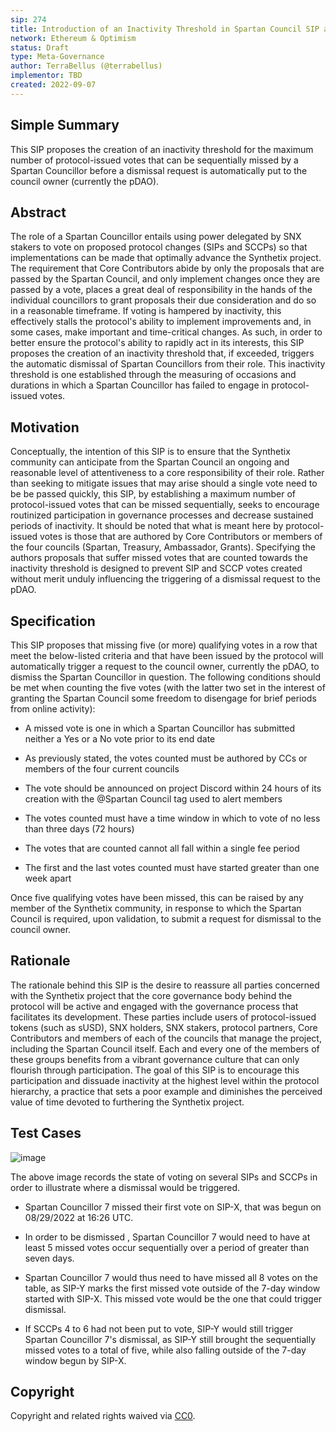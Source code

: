 ```yaml
---
sip: 274
title: Introduction of an Inactivity Threshold in Spartan Council SIP and SCCP Vote Participation
network: Ethereum & Optimism
status: Draft
type: Meta-Governance
author: TerraBellus (@terrabellus)
implementor: TBD
created: 2022-09-07
---
```


<!--You can leave these HTML comments in your merged SIP and delete the visible duplicate text guides, they will not appear and may be helpful to refer to if you edit it again. This is the suggested template for new SIPs. Note that an SIP number will be assigned by an editor. When opening a pull request to submit your SIP, please use an abbreviated title in the filename, `sip-draft_title_abbrev.md`. The title should be 44 characters or less.-->

## Simple Summary

<!--"If you can't explain it simply, you don't understand it well enough." Simply describe the outcome the proposed changes intends to achieve. This should be non-technical and accessible to a casual community member.-->

This SIP proposes the creation of an inactivity threshold for the maximum number of protocol-issued votes that can be sequentially missed by a Spartan Councillor before a dismissal request is automatically put to the council owner (currently the pDAO).

## Abstract

<!--A short (~200 word) description of the proposed change, the abstract should clearly describe the proposed change. This is what *will* be done if the SIP is implemented, not *why* it should be done or *how* it will be done. If the SIP proposes deploying a new contract, write, "we propose to deploy a new contract that will do x".-->

The role of a Spartan Councillor entails using power delegated by SNX stakers to vote on proposed protocol changes (SIPs and SCCPs) so that implementations can be made that optimally advance the Synthetix project. The requirement that Core Contributors abide by only the proposals that are passed by the Spartan Council, and only implement changes once they are passed by a vote, places a great deal of responsibility in the hands of the individual councillors to grant proposals their due consideration and do so in a reasonable timeframe. If voting is hampered by inactivity, this effectively stalls the protocol's ability to implement improvements and, in some cases, make important and time-critical changes. As such, in order to better ensure the protocol's ability to rapidly act in its interests, this SIP proposes the creation of an inactivity threshold that, if exceeded, triggers the automatic dismissal of Spartan Councillors from their role. This inactivity threshold is one established through the measuring of occasions and durations in which a Spartan Councillor has failed to engage in protocol-issued votes.

## Motivation

<!--This is the problem statement. This is the *why* of the SIP. It should clearly explain *why* the current state of the protocol is inadequate.  It is critical that you explain *why* the change is needed, if the SIP proposes changing how something is calculated, you must address *why* the current calculation is innaccurate or wrong. This is not the place to describe how the SIP will address the issue!-->

Conceptually, the intention of this SIP is to ensure that the Synthetix community can anticipate from the Spartan Council an ongoing and reasonable level of attentiveness to a core responsibility of their role. Rather than seeking to mitigate issues that may arise should a single vote need to be be passed quickly, this SIP, by establishing a maximum number of protocol-issued votes that can be missed sequentially, seeks to encourage routinized participation in governance processes and decrease sustained periods of inactivity. It should be noted that what is meant here by protocol-issued votes is those that are authored by Core Contributors or members of the four councils (Spartan, Treasury, Ambassador, Grants). Specifying the authors proposals that suffer missed votes that are counted towards the inactivity threshold is designed to prevent SIP and SCCP votes created without merit unduly influencing the triggering of a dismissal request to the pDAO.

## Specification

<!--The specification should describe the syntax and semantics of any new feature, there are five sections
1. Overview
2. Rationale
3. Technical Specification
4. Test Cases
5. Configurable Values
-->

This SIP proposes that missing five (or more) qualifying votes in a row that meet the below-listed criteria and that have been issued by the protocol will automatically trigger a request to the council owner, currently the pDAO, to dismiss the Spartan Councillor in question. The following conditions should be met when counting the five votes (with the latter two set in the interest of granting the Spartan Council some freedom to disengage for brief periods from online activity):

- A missed vote is one in which a Spartan Councillor has submitted neither a Yes or a No vote prior to its end date

- As previously stated, the votes counted must be authored by CCs or members of the four current councils

- The vote should be announced on project Discord within 24 hours of its creation with the @Spartan Council tag used to alert members

- The votes counted must have a time window in which to vote of no less than three days (72 hours)

- The votes that are counted cannot all fall within a single fee period

- The first and the last votes counted must have started greater than one week apart

Once five qualifying votes have been missed, this can be raised by any member of the Synthetix community, in response to which the Spartan Council is required, upon validation, to submit a request for dismissal to the council owner.

## Rationale

The rationale behind this SIP is the desire to reassure all parties concerned with the Synthetix project that the core governance body behind the protocol will be active and engaged with the governance process that facilitates its development. These parties include users of protocol-issued tokens (such as sUSD), SNX holders, SNX stakers, protocol partners, Core Contributors and members of each of the councils that manage the project, including the Spartan Council itself. Each and every one of the members of these groups benefits from a vibrant governance culture that can only flourish through participation. The goal of this SIP is to encourage this participation and dissuade inactivity at the highest level within the protocol hierarchy, a practice that sets a poor example and diminishes the perceived value of time devoted to furthering the Synthetix project.

## Test Cases

![image](https://user-images.githubusercontent.com/33300147/188882881-a11cf337-99ac-4941-969d-4d021cf802b1.png)

The above image records the state of voting on several SIPs and SCCPs in order to illustrate where a dismissal would be triggered.

- Spartan Councillor 7 missed their first vote on SIP-X, that was begun on 08/29/2022 at 16:26 UTC.

- In order to be dismissed , Spartan Councillor 7 would need to have at least 5 missed votes occur sequentially over a period of greater than seven days.

- Spartan Councillor 7 would thus need to have missed all 8 votes on the table, as SIP-Y marks the first missed vote outside of the 7-day window started with SIP-X. This missed vote would be the one that could trigger dismissal.

- If SCCPs 4 to 6 had not been put to vote, SIP-Y would still trigger Spartan Councillor 7's dismissal, as SIP-Y still brought the sequentially missed votes to a total of five, while also falling outside of the 7-day window begun by SIP-X.

## Copyright

Copyright and related rights waived via [CC0](https://creativecommons.org/publicdomain/zero/1.0/).
